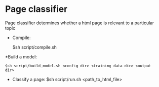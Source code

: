 Page classifier
==============
Page classifier determines whether a html page is relevant to a particular topic

* Compile: 

    $sh script/compile.sh

*Build a model:
	
    $sh script/build_model.sh <config dir> <training data dir> <output dir>

* Classify a page: 
	$sh script/run.sh <path_to_html_file>
